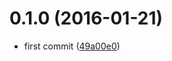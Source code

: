 <a name="0.1.0"></a>
# 0.1.0 (2016-01-21)


* first commit ([49a00e0](https://github.com/finkhq/fink-shortener/commit/49a00e0))



